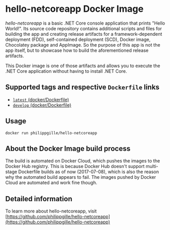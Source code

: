 **hello-netcoreapp** Docker Image
=================================

*hello-netcoreapp* is a basic .NET Core console application that prints "Hello World!". Its source code repository contains additional scripts and files for building the app and creating release artifacts for a framework-dependent deployment (FDD), self-contained deployment (SCD), Docker image, Chocolatey package and AppImage. So the purpose of this app is not the app itself, but to showcase how to build the aforementioned release artifacts.

This Docker image is one of those artifacts and allows you to execute the .NET Core application without having to install .NET Core.

Supported tags and respective `Dockerfile` links
------------------------------------------------

- [`latest` (docker/Dockerfile)](https://github.com/philippgille/hello-netcoreapp/blob/master/docker/Dockerfile)
- [`develop` (docker/Dockerfile)](https://github.com/philippgille/hello-netcoreapp/blob/develop/docker/Dockerfile)

Usage
-----

`docker run philippgille/hello-netcoreapp`

About the Docker Image build process
-------------------------------------

The build is automated on Docker Cloud, which pushes the images to the Docker Hub registry. This is because Docker Hub doesn't support multi-stage Dockerfile builds as of now (2017-07-08), which is also the reason why the automated build appears to fail. The images pushed by Docker Cloud are automated and work fine though.

Detailed information
--------------------

To learn more about hello-netcoreapp, visit [https://github.com/philippgille/hello-netcoreapp](https://github.com/philippgille/hello-netcoreapp)
